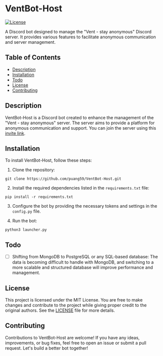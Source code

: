 # VentBot-Host

[![License](https://img.shields.io/badge/license-MIT-blue.svg)](https://opensource.org/licenses/MIT)

A Discord bot designed to manage the "Vent - stay anonymous" Discord server. It provides various features to facilitate anonymous communication and server management.

## Table of Contents
- [Description](#description)
- [Installation](#installation)
- [Todo](#todo)
- [License](#license)
- [Contributing](#contributing)

## Description
VentBot-Host is a Discord bot created to enhance the management of the "Vent - stay anonymous" server. The server aims to provide a platform for anonymous communication and support. You can join the server using this [invite link](https://discord.com/invite/895ZvYNCfW).

## Installation
To install VentBot-Host, follow these steps:
1. Clone the repository:

`git clone https://github.com/puang59/VentBot-Host.git`

2. Install the required dependencies listed in the `requirements.txt` file:

`pip install -r requirements.txt`

3. Configure the bot by providing the necessary tokens and settings in the `config.py` file.

4. Run the bot:

`python3 launcher.py`

## Todo
- [ ] Shifting from MongoDB to PostgreSQL or any SQL-based database: The data is becoming difficult to handle with MongoDB, and switching to a more scalable and structured database will improve performance and management.

## License
This project is licensed under the MIT License. You are free to make changes and contribute to the project while giving proper credit to the original authors. See the [LICENSE](LICENSE.txt) file for more details.

## Contributing
Contributions to VentBot-Host are welcome! If you have any ideas, improvements, or bug fixes, feel free to open an issue or submit a pull request. Let's build a better bot together!


